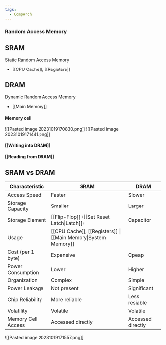 ```yaml
---
tags:
  - CompArch
---
```

### Random Access Memory
## SRAM
Static Random Access Memory
- [[CPU Cache]], [[Registers]]
## DRAM
Dynamic Random Access Memory
- [[Main Memory]]
#### Memory cell
![[Pasted image 20231019170830.png]]
![[Pasted image 20231019171441.png]]
#### [[Writing into DRAM]]
#### [[Reading from DRAM]]
## SRAM vs DRAM

| Characteristic     | SRAM                                                                         | DRAM              |
| ------------------ | ---------------------------------------------------------------------------- | ----------------- |
| Access Speed       | Faster                                                                       | Slower            |
| Storage Capacity   | Smaller                                                                      | Larger            |
| Storage Element    | [[Flip-Flop]] ([[Set Reset Latch\|Latch]])                                   | Capacitor         |
| Usage              | [[CPU Cache]], [[Registers]]               \| [[Main Memory\|System Memory]] |                   |
| Cost (per 1 byte)  | Expensive                                                                    | Cpeap             |
| Power Consumption  | Lower                                                                        | Higher            |
| Organization       | Complex                                                                      | Simple            |
| Power Leakage      | Not present                                                                  | Significant       |
| Chip Reliability   | More reliable                                                                | Less resiable     |
| Volatility         | Volatile                                                                     | Volatile          |
| Memory Cell Access | Accessed directly                                                            | Accessed directly |

![[Pasted image 20231019171557.png]]